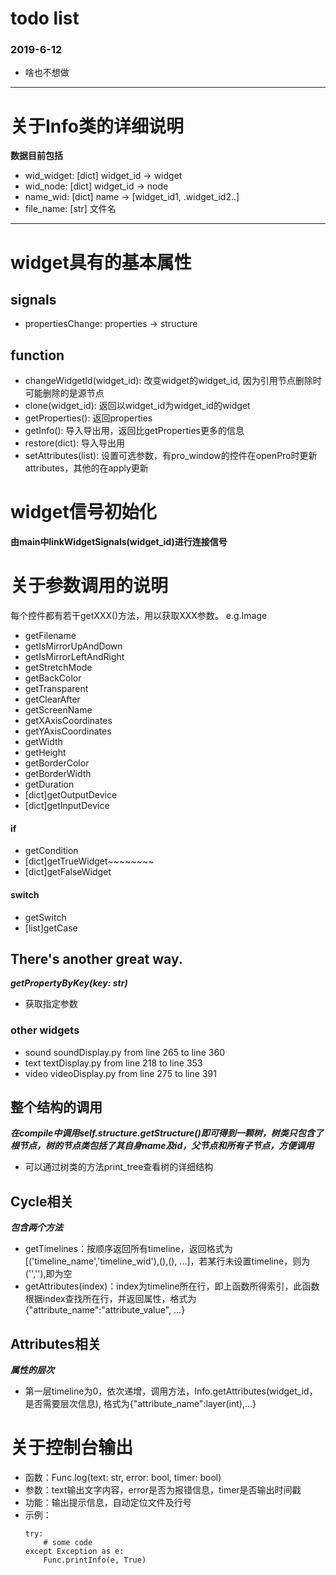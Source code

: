 # todo list
### 2019-6-12
* 啥也不想做
---
# 关于Info类的详细说明
 **数据目前包括**
* wid_widget: [dict] widget_id -> widget
* wid_node: [dict] widget_id -> node
* name_wid: [dict] name -> [widget_id1, .widget_id2..]
* file_name: [str] 文件名
---
# widget具有的基本属性
## signals
* propertiesChange: properties -> structure</li>
## function
* changeWidgetId(widget_id): 改变widget的widget_id, 因为引用节点删除时可能删除的是源节点
* clone(widget_id): 返回以widget_id为widget_id的widget
* getProperties(): 返回properties
* getInfo(): 导入导出用，返回比getProperties更多的信息
* restore(dict): 导入导出用
* setAttributes(list): 设置可选参数，有pro_window的控件在openPro时更新attributes，其他的在apply更新


# widget信号初始化
**由main中linkWidgetSignals(widget_id)进行连接信号**
# 关于参数调用的说明
每个控件都有若干getXXX()方法，用以获取XXX参数。 e.g.Image
- getFilename
- getIsMirrorUpAndDown
- getIsMirrorLeftAndRight
- getStretchMode
- getBackColor
- getTransparent
- getClearAfter
- getScreenName
- getXAxisCoordinates
- getYAxisCoordinates
- getWidth
- getHeight
- getBorderColor
- getBorderWidth
- getDuration
- [dict]getOutputDevice
- [dict]getInputDevice
#### if
- getCondition
- [dict]getTrueWidget~~~~~~~~
- [dict]getFalseWidget
#### switch
- getSwitch
- [list]getCase
## There's another great way.
***getPropertyByKey(key: str)***
+ 获取指定参数
### other widgets
* sound soundDisplay.py from line 265 to line 360
* text  textDisplay.py  from line 218 to line 353
* video videoDisplay.py from line 275 to line 391
## 整个结构的调用
***在compile中调用self.structure.getStructure()即可得到一颗树，树类只包含了根节点，树的节点类包括了其自身name及id，父节点和所有子节点，方便调用***
+ 可以通过树类的方法print_tree查看树的详细结构
## Cycle相关
***包含两个方法***
+ getTimelines：按顺序返回所有timeline，返回格式为\[('timeline_name','timeline_wid'),(),(), ...]，若某行未设置timeline，则为('',''),即为空
+ getAttributes(index)：index为timeline所在行，即上函数所得索引，此函数根据index查找所在行，并返回属性，格式为{"attribute_name":"attribute_value", ...}
## Attributes相关
***属性的层次***
+ 第一层timeline为0，依次递增，调用方法，Info.getAttributes(widget_id，是否需要层次信息), 格式为{"attribute_name":layer(int),...}

# 关于控制台输出
+ 函数：Func.log(text: str, error: bool, timer: bool)
+ 参数：text输出文字内容，error是否为报错信息，timer是否输出时间戳
+ 功能：输出提示信息，自动定位文件及行号
+ 示例：
  ```
  try: 
      # some code
  except Exception as e:
      Func.printInfo(e, True)
  ```

